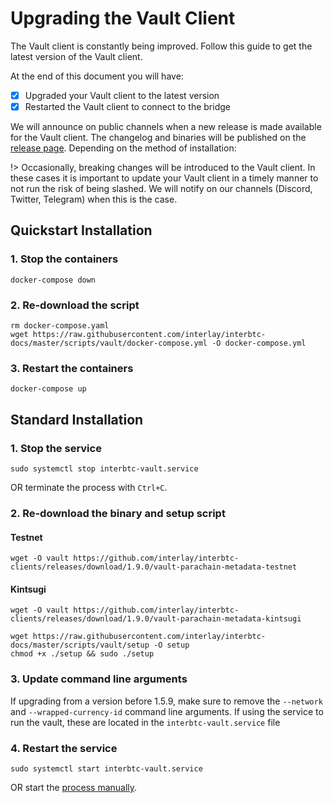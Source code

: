 # Upgrading the Vault Client

The Vault client is constantly being improved. Follow this guide to get the latest version of the Vault client.

At the end of this document you will have:

- [x] Upgraded your Vault client to the latest version
- [x] Restarted the Vault client to connect to the bridge

We will announce on public channels when a new release is made available for the Vault client. The changelog and binaries will be published on the [release page](https://github.com/interlay/interbtc-clients/releases). Depending on the method of installation:

!> Occasionally, breaking changes will be introduced to the Vault client. In these cases it is important to update your Vault client in a timely manner to not run the risk of being slashed. We will notify on our channels (Discord, Twitter, Telegram) when this is the case.

## Quickstart Installation

### 1. Stop the containers

```shell
docker-compose down
```

### 2. Re-download the script

```shell
rm docker-compose.yaml
wget https://raw.githubusercontent.com/interlay/interbtc-docs/master/scripts/vault/docker-compose.yml -O docker-compose.yml
```

### 3. Restart the containers

```shell
docker-compose up
```

## Standard Installation

### 1. Stop the service

```shell
sudo systemctl stop interbtc-vault.service
```

OR terminate the process with `Ctrl+C`.

### 2. Re-download the binary and setup script

<!-- tabs:start -->

#### **Testnet**

```shell
wget -O vault https://github.com/interlay/interbtc-clients/releases/download/1.9.0/vault-parachain-metadata-testnet
```

#### **Kintsugi**

```shell
wget -O vault https://github.com/interlay/interbtc-clients/releases/download/1.9.0/vault-parachain-metadata-kintsugi
```

<!-- tabs:end -->

```shell
wget https://raw.githubusercontent.com/interlay/interbtc-docs/master/scripts/vault/setup -O setup
chmod +x ./setup && sudo ./setup
```

### 3. Update command line arguments

If upgrading from a version before 1.5.9, make sure to remove the `--network` and `--wrapped-currency-id` command line arguments. If using the service to run the vault, these are located in the `interbtc-vault.service` file

### 4. Restart the service

```shell
sudo systemctl start interbtc-vault.service
```

OR start the [process manually](vault/installation?id=_5-start-the-vault-client).
